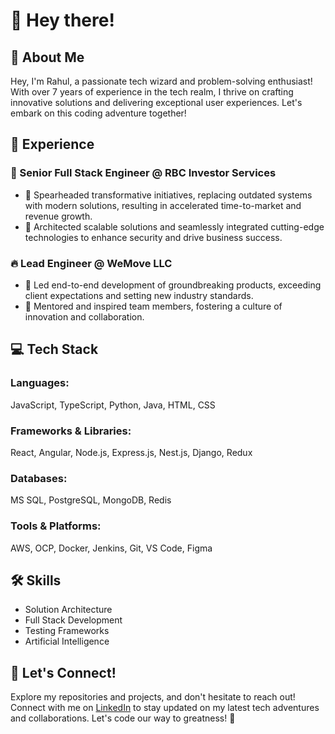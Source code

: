 # 👋 Hey there!

## 🌟 About Me
Hey, I'm Rahul, a passionate tech wizard and problem-solving enthusiast! With over 7 years of experience in the tech realm, I thrive on crafting innovative solutions and delivering exceptional user experiences. Let's embark on this coding adventure together!

## 💼 Experience
### 🚀 Senior Full Stack Engineer @ RBC Investor Services
- 🌟 Spearheaded transformative initiatives, replacing outdated systems with modern solutions, resulting in accelerated time-to-market and revenue growth.
- 🌈 Architected scalable solutions and seamlessly integrated cutting-edge technologies to enhance security and drive business success.

### 🔥 Lead Engineer @ WeMove LLC
- 🌟 Led end-to-end development of groundbreaking products, exceeding client expectations and setting new industry standards.
- 🌈 Mentored and inspired team members, fostering a culture of innovation and collaboration.

## 💻 Tech Stack
### Languages:
JavaScript, TypeScript, Python, Java, HTML, CSS

### Frameworks & Libraries:
React, Angular, Node.js, Express.js, Nest.js, Django, Redux

### Databases:
MS SQL, PostgreSQL, MongoDB, Redis

### Tools & Platforms:
AWS, OCP, Docker, Jenkins, Git, VS Code, Figma

## 🛠️ Skills
- Solution Architecture
- Full Stack Development
- Testing Frameworks
- Artificial Intelligence

## 🚀 Let's Connect!
Explore my repositories and projects, and don't hesitate to reach out! Connect with me on [LinkedIn](https://www.linkedin.com/in/narayanan-rahul) to stay updated on my latest tech adventures and collaborations. Let's code our way to greatness! 🌟
